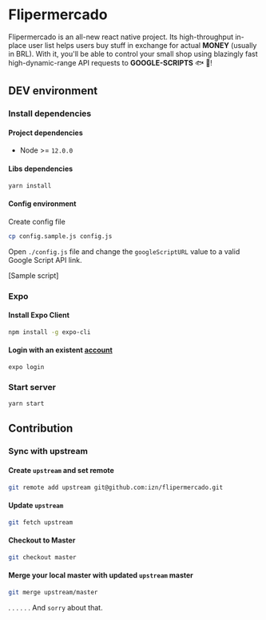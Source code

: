 # Flipermercado

Flipermercado is an all-new react native project. Its high-throughput in-place user list helps users buy stuff in exchange for actual **MONEY** (usually in BRL). With it, you'll be able to control your small shop using blazingly fast high-dynamic-range API requests to __GOOGLE-SCRIPTS__ :fish: :octopus:! 

## DEV environment

### Install dependencies

#### Project dependencies
  - Node >= `12.0.0`

#### Libs dependencies

```sh
yarn install
```

#### Config environment

Create config file

```sh
cp config.sample.js config.js
```

Open `./config.js` file and change the `googleScriptURL` value to a valid Google Script API link.


[Sample script]

### Expo

#### Install Expo Client

```sh
npm install -g expo-cli
```

#### Login with an existent [account](https://expo.io/)

```
expo login
```

### Start server

```sh
yarn start
```

## Contribution

### Sync with upstream

#### Create `upstream` and set remote

```sh
git remote add upstream git@github.com:izn/flipermercado.git
```

#### Update `upstream`

```sh
git fetch upstream
```

#### Checkout to Master

```sh
git checkout master
```

#### Merge your local master with updated `upstream` master

```sh
git merge upstream/master
```

.
.
.
.
.
.
And `sorry` about that.
